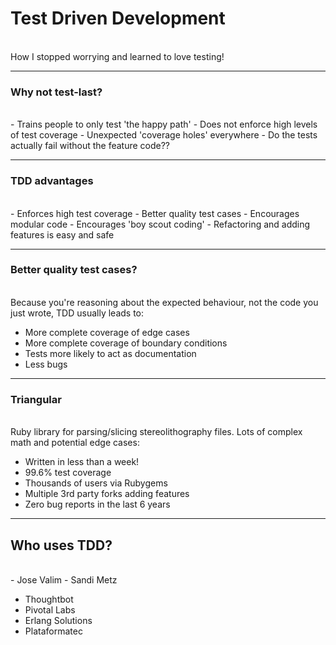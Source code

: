 # Test Driven Development
<br>
<span class="aside">How I stopped worrying and learned to love testing!</span>

---

### Why not test-last?
<br>
- Trains people to only test 'the happy path'
- Does not enforce high levels of test coverage
- Unexpected 'coverage holes' everywhere
- Do the tests actually fail without the feature code??

---

### TDD advantages
<br>
- Enforces high test coverage
- Better quality test cases
- Encourages modular code
- Encourages 'boy scout coding'
- Refactoring and adding features is easy and safe


---

### Better quality test cases?
<br>
Because you're reasoning about the expected behaviour, not the code you just wrote, TDD usually leads to:

- More complete coverage of edge cases
- More complete coverage of boundary conditions
- Tests more likely to act as documentation
- Less bugs

---

### Triangular
<br>
Ruby library for parsing/slicing stereolithography files. Lots of complex math and potential edge cases:

- Written in less than a week!
- 99.6% test coverage
- Thousands of users via Rubygems
- Multiple 3rd party forks adding features
- Zero bug reports in the last 6 years

---

## Who uses TDD?
<br>
- Jose Valim
- Sandi Metz

- Thoughtbot
- Pivotal Labs
- Erlang Solutions
- Plataformatec